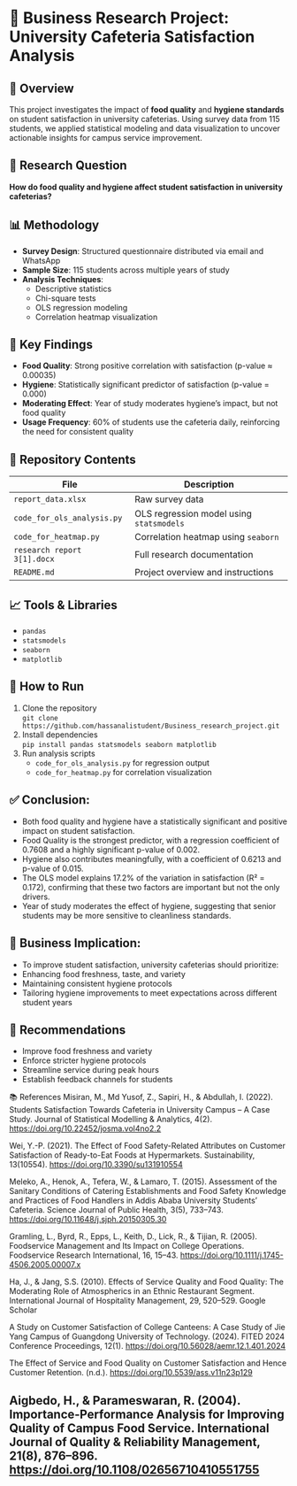 # 🧪 Business Research Project: University Cafeteria Satisfaction Analysis

## 📌 Overview
This project investigates the impact of **food quality** and **hygiene standards** on student satisfaction in university cafeterias. Using survey data from 115 students, we applied statistical modeling and data visualization to uncover actionable insights for campus service improvement.

## 🎯 Research Question
**How do food quality and hygiene affect student satisfaction in university cafeterias?**

## 📊 Methodology
- **Survey Design**: Structured questionnaire distributed via email and WhatsApp
- **Sample Size**: 115 students across multiple years of study
- **Analysis Techniques**:
  - Descriptive statistics
  - Chi-square tests
  - OLS regression modeling
  - Correlation heatmap visualization

## 🧠 Key Findings
- **Food Quality**: Strong positive correlation with satisfaction (p-value ≈ 0.00035)
- **Hygiene**: Statistically significant predictor of satisfaction (p-value = 0.000)
- **Moderating Effect**: Year of study moderates hygiene’s impact, but not food quality
- **Usage Frequency**: 60% of students use the cafeteria daily, reinforcing the need for consistent quality

## 📁 Repository Contents
| File | Description |
|------|-------------|
| `report_data.xlsx` | Raw survey data |
| `code_for_ols_analysis.py` | OLS regression model using `statsmodels` |
| `code_for_heatmap.py` | Correlation heatmap using `seaborn` |
| `research report 3[1].docx` | Full research documentation |
| `README.md` | Project overview and instructions |

## 📈 Tools & Libraries
- `pandas`
- `statsmodels`
- `seaborn`
- `matplotlib`

## 🚀 How to Run
1. Clone the repository  
   `git clone https://github.com/hassanalistudent/Business_research_project.git`
2. Install dependencies  
   `pip install pandas statsmodels seaborn matplotlib`
3. Run analysis scripts  
   - `code_for_ols_analysis.py` for regression output  
   - `code_for_heatmap.py` for correlation visualization
   
## ✅ Conclusion:
- Both food quality and hygiene have a statistically significant and positive impact on student satisfaction.
- Food Quality is the strongest predictor, with a regression coefficient of 0.7608 and a highly significant p-value of 0.002.
- Hygiene also contributes meaningfully, with a coefficient of 0.6213 and p-value of 0.015.
- The OLS model explains 17.2% of the variation in satisfaction (R² = 0.172), confirming that these two factors are important but not the only drivers.
- Year of study moderates the effect of hygiene, suggesting that senior students may be more sensitive to cleanliness standards.

## 🧠 Business Implication:

- To improve student satisfaction, university cafeterias should prioritize:
- Enhancing food freshness, taste, and variety
- Maintaining consistent hygiene protocols
- Tailoring hygiene improvements to meet expectations across different student years

## 📌 Recommendations
- Improve food freshness and variety
- Enforce stricter hygiene protocols
- Streamline service during peak hours
- Establish feedback channels for students

📚 References
Misiran, M., Md Yusof, Z., Sapiri, H., & Abdullah, I. (2022). Students Satisfaction Towards Cafeteria in University Campus – A Case Study. Journal of Statistical Modelling & Analytics, 4(2). https://doi.org/10.22452/josma.vol4no2.2

Wei, Y.-P. (2021). The Effect of Food Safety-Related Attributes on Customer Satisfaction of Ready-to-Eat Foods at Hypermarkets. Sustainability, 13(10554). https://doi.org/10.3390/su131910554

Meleko, A., Henok, A., Tefera, W., & Lamaro, T. (2015). Assessment of the Sanitary Conditions of Catering Establishments and Food Safety Knowledge and Practices of Food Handlers in Addis Ababa University Students’ Cafeteria. Science Journal of Public Health, 3(5), 733–743. https://doi.org/10.11648/j.sjph.20150305.30

Gramling, L., Byrd, R., Epps, L., Keith, D., Lick, R., & Tijian, R. (2005). Foodservice Management and Its Impact on College Operations. Foodservice Research International, 16, 15–43. https://doi.org/10.1111/j.1745-4506.2005.00007.x

Ha, J., & Jang, S.S. (2010). Effects of Service Quality and Food Quality: The Moderating Role of Atmospherics in an Ethnic Restaurant Segment. International Journal of Hospitality Management, 29, 520–529. Google Scholar

A Study on Customer Satisfaction of College Canteens: A Case Study of Jie Yang Campus of Guangdong University of Technology. (2024). FITED 2024 Conference Proceedings, 12(1). https://doi.org/10.56028/aemr.12.1.401.2024

The Effect of Service and Food Quality on Customer Satisfaction and Hence Customer Retention. (n.d.). https://doi.org/10.5539/ass.v11n23p129

Aigbedo, H., & Parameswaran, R. (2004). Importance‐Performance Analysis for Improving Quality of Campus Food Service. International Journal of Quality & Reliability Management, 21(8), 876–896. https://doi.org/10.1108/02656710410551755
---

